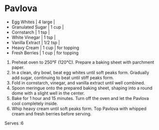 # Pavlova

- Egg Whites | 4 large |
- Granulated Sugar | 1 cup |
- Cornstarch | 1 tsp |
- White Vinegar | 1 tsp | 
- Vanilla Extract | 1/2 tsp |
- Heavy Cream | 1 cup | for topping
- Fresh Berries | 1 cup | for topping


1. Preheat oven to 250°F (120°C). Prepare a baking sheet with parchment paper.
2. In a clean, dry bowl, beat egg whites until soft peaks form. Gradually add sugar, continuing to beat until stiff peaks form.
3. Fold in cornstarch, vinegar, and vanilla extract until well combined.
4. Spoon meringue onto the prepared baking sheet, shaping into a round dome with a slight well in the center. 
5. Bake for 1 hour and 15 minutes. Turn off the oven and let the Pavlova cool completely inside. 
6. Whip heavy cream until soft peaks form. Top Pavlova with whipped cream and fresh berries before serving.


 Serves :6